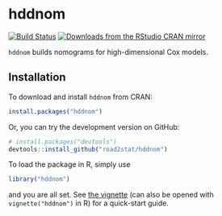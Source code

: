 # hddnom

[![Build Status](https://travis-ci.org/road2stat/hddnom.png?branch=master)](https://travis-ci.org/road2stat/hddnom)
[![Downloads from the RStudio CRAN mirror](http://cranlogs.r-pkg.org/badges/hddnom)](http://cran.rstudio.com/package=hddnom)

`hddnom` builds nomograms for high-dimensional Cox models.

## Installation

To download and install `hddnom` from CRAN:

```r
install.packages("hddnom")
```

Or, you can try the development version on GitHub:

```r
# install.packages("devtools")
devtools::install_github("road2stat/hddnom")
```

To load the package in R, simply use

```r
library("hddnom")
```

and you are all set. See [the vignette](https://cran.r-project.org/web/packages/hddnom/vignettes/hddnom.html) (can also be opened with `vignette("hddnom")` in R) for a quick-start guide.
